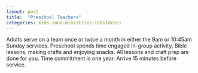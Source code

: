 ```yaml
---
layout: post
title:  "Preschool Teachers"
categories: kids-zone-ministries-(Children)
---
```


Adults serve on a team once or twice a month in either the 9am or 10:45am Sunday services.  Preschool spends time engaged in-group activity, Bible lessons, making crafts and enjoying snacks. All lessons and craft prep are done for you. Time commitment is one year. Arrive 15 minutes before service. 